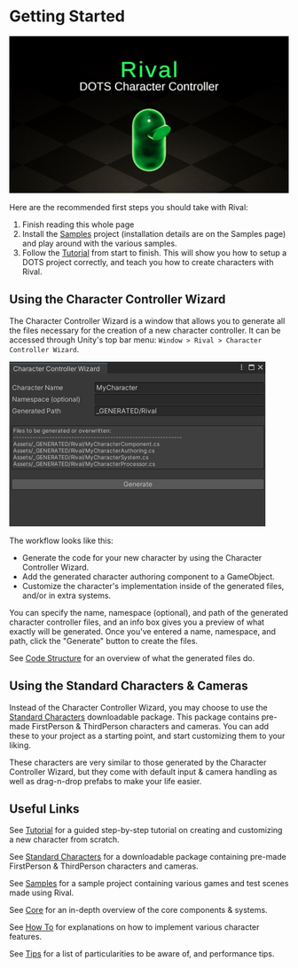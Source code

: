 # Getting Started

![](./Images/logo.png)

Here are the recommended first steps you should take with Rival:
1. Finish reading this whole page
1. Install the [Samples](./samples.md) project (installation details are on the Samples page) and play around with the various samples.
1. Follow the [Tutorial](./tutorial.md) from start to finish. This will show you how to setup a DOTS project correctly, and teach you how to create characters with Rival.

## Using the Character Controller Wizard

The Character Controller Wizard is a window that allows you to generate all the files necessary for the creation of a new character controller. It can be accessed through Unity's top bar menu: `Window > Rival > Character Controller Wizard`. 

![](./Images/character_wizard.png)

The workflow looks like this:
- Generate the code for your new character by using the Character Controller Wizard. 
- Add the generated character authoring component to a GameObject.
- Customize the character's implementation inside of the generated files, and/or in extra systems.

You can specify the name, namespace (optional), and path of the generated character controller files, and an info box gives you a preview of what exactly will be generated. Once you've entered a name, namespace, and path, click the "Generate" button to create the files.

See [Code Structure](./Core/code-structure.md) for an overview of what the generated files do.


## Using the Standard Characters & Cameras

Instead of the Character Controller Wizard, you may choose to use the [Standard Characters](./standard-characters.md) downloadable package. This package contains pre-made FirstPerson & ThirdPerson characters and cameras. You can add these to your project as a starting point, and start customizing them to your liking.

These characters are very similar to those generated by the Character Controller Wizard, but they come with default input & camera handling as well as drag-n-drop prefabs to make your life easier.


## Useful Links

See [Tutorial](./tutorial.md) for a guided step-by-step tutorial on creating and customizing a new character from scratch.

See [Standard Characters](./standard-characters.md) for a downloadable package containing pre-made FirstPerson & ThirdPerson characters and cameras.

See [Samples](./samples.md) for a sample project containing various games and test scenes made using Rival.

See [Core](./core.md) for an in-depth overview of the core components & systems. 

See [How To](./how-to.md) for explanations on how to implement various character features.

See [Tips](./tips.md) for a list of particularities to be aware of, and performance tips.

